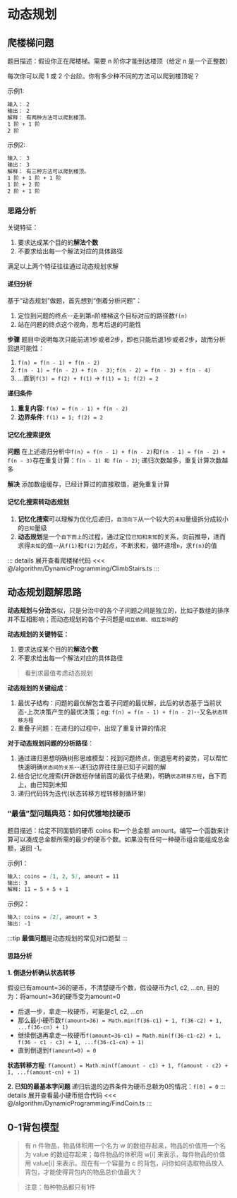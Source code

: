 # 动态规划
## 爬楼梯问题
题目描述：假设你正在爬楼梯。需要 n 阶你才能到达楼顶（给定 n 是一个正整数）

每次你可以爬 1 或 2 个台阶。你有多少种不同的方法可以爬到楼顶呢？

示例1:
```md
输入： 2
输出： 2
解释： 有两种方法可以爬到楼顶。
1 阶 + 1 阶
2 阶
```
示例2:
```md
输入： 3
输出： 3
解释： 有三种方法可以爬到楼顶。
1 阶 + 1 阶 + 1 阶
1 阶 + 2 阶
2 阶 + 1 阶
```
### 思路分析
关键特征：
1. 要求达成某个目的的**解法个数**
2. 不要求给出每一个解法对应的具体路径

满足以上两个特征往往通过动态规划求解

#### 递归分析
基于“动态规划”做题，首先想到“倒着分析问题”：
1. 定位到问题的终点--走到第`n`阶楼梯这个目标对应的路径数`f(n)`
2. 站在问题的终点这个视角，思考后退的可能性

**步骤**
题目中说明每次只能前进1步或者2步，即也只能后退1步或者2步，故而分析回退可能性：
1. `f(n) = f(n - 1) + f(n - 2)`
2. `f(n - 1) = f(n - 2) + f(n - 3)`;  `f(n - 2) = f(n - 3) + f(n - 4)`
3. ...直到`f(3) = f(2) + f(1)` ->  `f(1) = 1; f(2) = 2`

**递归条件**
1. **重复内容**: `f(n) = f(n - 1) + f(n - 2)`
2. **边界条件**: `f(1) = 1; f(2) = 2`

#### 记忆化搜索提效
**问题** 在上述递归分析中`f(n) = f(n - 1) + f(n - 2)`和`f(n - 1) = f(n - 2) + f(n - 3)`存在重复计算：`f(n - 1) 和 f(n - 2)`; 递归次数越多，重复计算次数越多

**解决** 添加数组缓存，已经计算过的直接取值，避免重复计算

#### 记忆化搜索转动态规划
1. **记忆化搜索**可以理解为优化后递归，`自顶向下`从一个较大的`未知`量级拆分成较小的`已知`量级
2. **动态规划**是一个`自下而上`的过程，通过定位`已知和未知`的关系，向前推导，进而求得`未知`的值--从`f(1)`和`f(2)`为起点，不断求和，循环递增`n`，求`f(n)`的值

::: details 展开查看爬楼梯代码
<<< @/algorithm/DynamicProgramming/ClimbStairs.ts
:::

## 动态规划题解思路
**动态规划**与**分治**类似，只是分治中的各个子问题之间是独立的，比如子数组的排序并不互相影响；而动态规划的各个子问题是`相互依赖、相互影响`的

**动态规划的关键特征：**
1. 要求达成某个目的的**解法个数**
2. 不要求给出每一个解法对应的具体路径

> 看到求最值考虑动态规划

**动态规划的关键组成**：
1. 最优子结构：问题的最优解包含着子问题的最优解，此后的状态基于当前状态-上次决策产生的最优决策；eg: `f(n) = f(n - 1) + f(n - 2)`--又名`状态转移方程`
2. 重叠子问题：在递归的过程中，出现了重复计算的情况

**对于动态规划问题的分析路径**：
1. 通过递归思想明确树形思维模型：找到问题终点，倒退思考的姿势，可以帮忙快速明确`状态间的关系`--递归边界往往是已知子问题的解
2. 结合记忆化搜索(开辟数组存储前面的最优子结果)，明确`状态转移方程`，自下而上，由已知到未知
3. 递归代码转为迭代(状态转移方程转移到循环里)

### “最值”型问题典范：如何优雅地找硬币
题目描述：给定不同面额的硬币 coins 和一个总金额 amount。编写一个函数来计算可以凑成总金额所需的最少的硬币个数。如果没有任何一种硬币组合能组成总金额，返回 -1。

示例1：
```md
输入: coins = [1, 2, 5], amount = 11
输出: 3
解释: 11 = 5 + 5 + 1
```
示例2：
```md
输入: coins = [2], amount = 3
输出: -1
```
:::tip
**最值问题**是动态规划的常见对口题型
:::

#### 思路分析
**1. 倒退分析确认状态转移**

假设已有amount=36的硬币，不清楚硬币个数，假设硬币为c1, c2, ...cn, 目的为：将amount=36的硬币变为amount=0
- 后退一步，拿走一枚硬币，可能是c1, c2, ...cn
- 那么最小硬币数`f(amount=36) = Math.min(f(36-c1) + 1, f(36-c2) + 1, ...f(36-cn) + 1)`
- 继续倒退再拿走一枚硬币`f(amount=36-c1) = Math.min(f(36-c1-c2) + 1, f(36 - c1 - c3) + 1, ...f(36-c1-cn) + 1)`
- 直到倒退到`f(amount=0) = 0`

**状态转移方程**: `f(amount) = Math.min(f(amount - c1) + 1, f(amount - c2) + 1, ...f(amount-cn) + 1)`

**2. 已知的最基本字问题**
递归后退的边界条件为硬币总额为0的情况：`f[0] = 0`
::: details 展开查看最小硬币组合代码
<<< @/algorithm/DynamicProgramming/FindCoin.ts
:::

## 0-1背包模型
> 有 n 件物品，物品体积用一个名为 w 的数组存起来，物品的价值用一个名为 value 的数组存起来；每件物品的体积用 w[i] 来表示，每件物品的价值用 value[i] 来表示。现在有一个容量为 c 的背包，问你如何选取物品放入背包，才能使得背包内的物品总价值最大？

> 注意：每种物品都只有1件